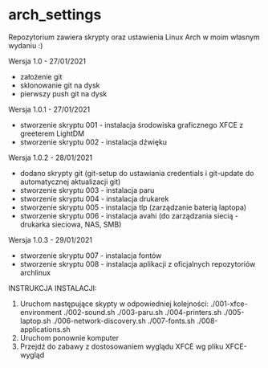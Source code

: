 # arch_settings
Repozytorium zawiera skrypty oraz ustawienia Linux Arch w moim własnym wydaniu :)

Wersja 1.0 - 27/01/2021
- założenie git
- sklonowanie git na dysk
- pierwszy push git na dysk

Wersja 1.0.1 - 27/01/2021
- stworzenie skryptu 001 - instalacja środowiska graficznego XFCE z greeterem LightDM
- stworzenie skryptu 002 - instalacja dźwięku

Wersja 1.0.2 - 28/01/2021
- dodano skrypty git (git-setup do ustawiania credentials i git-update do automatycznej aktualizacji git)
- stworzenie skryptu 003 - instalacja paru
- stworzenie skryptu 004 - instalacja drukarek
- stworzenie skryptu 005 - instalacja tlp (zarządzanie baterią laptopa)
- stworzenie skryptu 006 - instalacja avahi (do zarządzania siecią - drukarka sieciowa, NAS, SMB)

Wersja 1.0.3 - 29/01/2021
- stworzenie skryptu 007 - instalacja fontów
- stworzenie skryptu 008 - instalacja aplikacji z oficjalnych repozytoriów archlinux



INSTRUKCJA INSTALACJI:

1. Uruchom następujące skypty w odpowiedniej kolejności:
	./001-xfce-environment
	./002-sound.sh
	./003-paru.sh
	./004-printers.sh
	./005-laptop.sh
	./006-network-discovery.sh
	./007-fonts.sh
	./008-applications.sh
2. Uruchom ponownie komputer
5. Przejdź do zabawy z dostosowaniem wyglądu XFCE wg pliku XFCE-wygląd

